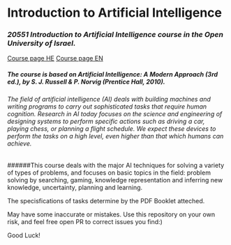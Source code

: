 # Introduction to Artificial Intelligence

### _20551 Introduction to Artificial Intelligence course in the Open University of Israel._

[Course page HE](https://www.openu.ac.il/courses/20551.htm)
[Course page EN](https://www-e.openu.ac.il/courses/20551.htm)

##### The course is based on Artificial Intelligence: A Modern Approach (3rd ed.), by S. J. Russell & P. Norvig (Prentice Hall, 2010).

###### The field of artificial intelligence (AI) deals with building machines and writing programs to carry out sophisticated tasks that require human cognition. Research in AI today focuses on the science and engineering of designing systems to perform specific actions such as driving a car, playing chess, or planning a flight schedule. We expect these devices to perform the tasks on a high level, even higher than that which humans can achieve.

######This course deals with the major AI techniques for solving a variety of types of problems, and focuses on basic topics in the field: problem solving by searching, gaming, knowledge representation and inferring new knowledge, uncertainty, planning and learning.

The specisfications of tasks determine by the PDF Booklet atteched.

May have some inaccurate or mistakes. Use this repository on your own risk, and feel free open PR to correct issues you find:)

Good Luck!

